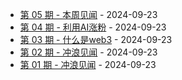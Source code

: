 * [第 05 期 - 本周见闻](https://post.testdog.cn/posts/05-本周见闻) - 2024-09-23
* [第 04 期 - 利用AI涨粉](https://post.testdog.cn/posts/04-利用AI涨粉) - 2024-09-23
* [第 03 期 - 什么是web3](https://post.testdog.cn/posts/03-什么是web3) - 2024-09-23
* [第 02 期 - 冲浪见闻](https://post.testdog.cn/posts/02-冲浪见闻) - 2024-09-23
* [第 01 期 - 冲浪见闻](https://post.testdog.cn/posts/01-冲浪见闻) - 2024-09-23
